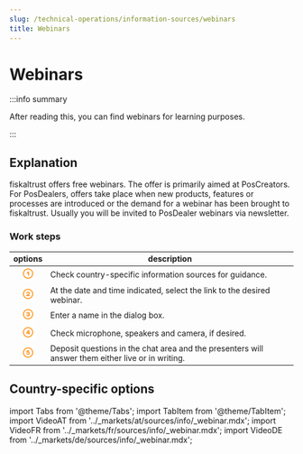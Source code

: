 ```yaml
---
slug: /technical-operations/information-sources/webinars
title: Webinars
---
```

# Webinars

:::info summary

After reading this, you can find webinars for learning purposes.

:::

## Explanation

fiskaltrust offers free webinars. The offer is primarily aimed at PosCreators. For PosDealers, offers take place when new products, features or processes are introduced or the demand for a webinar has been brought to fiskaltrust. Usually you will be invited to PosDealer webinars via newsletter.

### Work steps

| options | description                                                                                                                |
|:----------------------:|-------------------------------------------------------------------------------------------------------------------------------------|
|![Number 1](../images/Numbers/circle-1o.png)|Check country-specific information sources for guidance.  |
|![Number 2](../images/Numbers/circle-2o.png)|At the date and time indicated, select the link to the desired webinar.  |
|![Number 3](../images/Numbers/circle-3o.png)|Enter a name in the dialog box.  |
|![Number 4](../images/Numbers/circle-4o.png)|Check microphone, speakers and camera, if desired.  |
|![Number 5](../images/Numbers/circle-5o.png)|Deposit questions in the chat area and the presenters will answer them either live or in writing.  |

## Country-specific options

import Tabs from '@theme/Tabs';
import TabItem from '@theme/TabItem';
import VideoAT from '../_markets/at/sources/info/_webinar.mdx';
import VideoFR from '../_markets/fr/sources/info/_webinar.mdx';
import VideoDE from '../_markets/de/sources/info/_webinar.mdx';

<Tabs groupId="market">

  <TabItem value="AT" label="Austria">
    <VideoAT />
  </TabItem>

  <TabItem value="FR" label="France">
    <VideoFR />
  </TabItem>

  <TabItem value="DE" label="Germany">
    <VideoDE />
  </TabItem>

</Tabs>